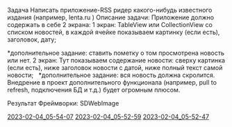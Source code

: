 Задача
Написать приложение-RSS ридер какого-нибудь известного издания (например, lenta.ru )
Описание задачи:
Приложение должно содержать в себе 2 экрана:
1 экран: TableView или CollectionView со списком новостей, в каждой ячейке показываем картинку (если есть), заголовок, дату;

*дополнительное задание: ставить пометку о том просмотрена новость или нет.
2 экран: Тут показываем содержание новости: сверху картинка (если есть), ниже заголовок новости с датой, ниже полный текст самой новости;   *дополнительное задание: вся новость должна скролится.
Внедрение в проект дополнительного функционала (например, pull to refresh, подключения БД и т.д.) будет огромным плюсом.


Результат 
 Фреймворки: SDWebImage
 
 
[2023-02-04_05-54-07](https://user-images.githubusercontent.com/97976096/216743192-98c6dfd3-631b-45f2-98d9-d96f477576ff.png)
[2023-02-04_05-52-59](https://user-images.githubusercontent.com/97976096/216743204-c336eb0a-b234-4f70-8f52-25fc69764822.png)
[2023-02-04_05-52-47](https://user-images.githubusercontent.com/97976096/216743209-dc8eae22-a8a1-42fe-982a-68d851d13a78.png)


